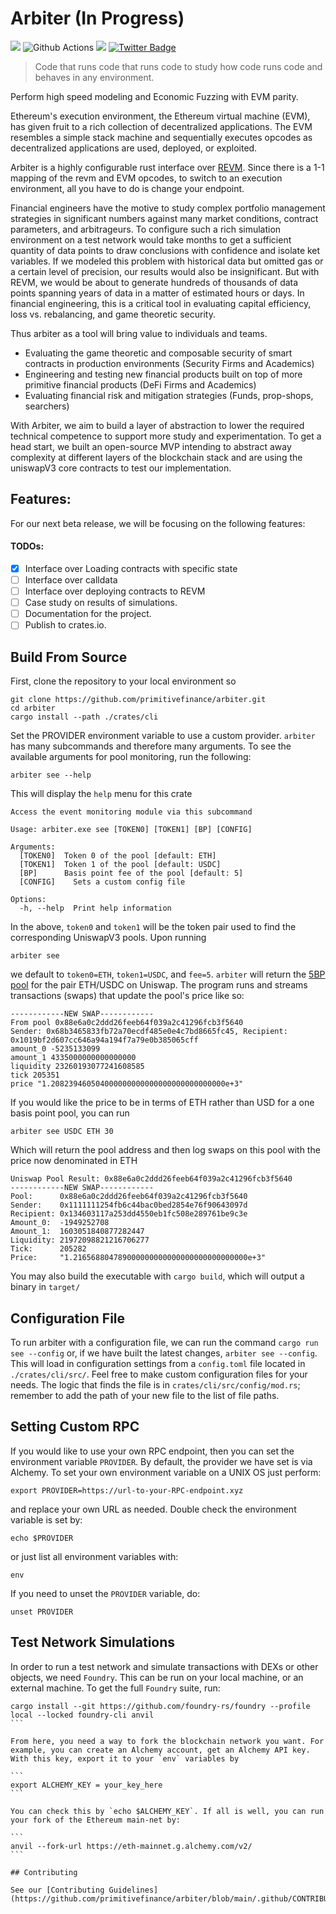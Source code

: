 # Arbiter (In Progress)

![](https://visitor-badge.laobi.icu/badge?page_id=arbiter)
![Github Actions](https://github.com/primitivefinance/arbiter/workflows/Rust/badge.svg) 
[![](https://dcbadge.vercel.app/api/server/primitive?style=flat)](https://discord.gg/primitive)
[![Twitter Badge](https://badgen.net/badge/icon/twitter?icon=twitter&label)](https://twitter.com/primitivefi)

> Code that runs code that runs code to study how code runs code and behaves in any environment.


Perform high speed modeling and Economic Fuzzing with EVM parity. 


Ethereum's execution environment, the Ethereum virtual machine (EVM), has given fruit to a rich collection of decentralized applications. The EVM resembles a simple stack machine and sequentially executes opcodes as decentralized applications are used, deployed, or exploited.

Arbiter is a highly configurable rust interface over [REVM](). Since there is a 1-1 mapping of the revm and EVM opcodes, to switch to an execution environment, all you have to do is change your endpoint.

Financial engineers have the motive to study complex portfolio management strategies in significant numbers against many market conditions, contract parameters, and arbitrageurs. To configure such a rich simulation environment on a test network would take months to get a sufficient quantity of data points to draw conclusions with confidence and isolate ket variables. If we modeled this problem with historical data but omitted gas or a certain level of precision, our results would also be insignificant. But with REVM, we would be about to generate hundreds of thousands of data points spanning years of data in a matter of estimated hours or days. In financial engineering, this is a critical tool in evaluating capital efficiency, loss vs. rebalancing, and game theoretic security.

Thus arbiter as a tool will bring value to individuals and teams.

- Evaluating the game theoretic and composable security of smart contracts in production environments (Security Firms and Academics)
- Engineering and testing new financial products built on top of more primitive financial products (DeFi Firms and Academics)
- Evaluating financial risk and mitigation strategies (Funds, prop-shops, searchers)

With Arbiter, we aim to build a layer of abstraction to lower the required technical competence to support more study and experimentation. To get a head start, we built an open-source MVP intending to abstract away complexity at different layers of the blockchain stack and are using the uniswapV3 core contracts to test our implementation.

## Features:

For our next beta release, we will be focusing on the following features:

#### TODOs:

- [x] Interface over Loading contracts with specific state
- [ ] Interface over calldata
- [ ] Interface over deploying contracts to REVM
- [ ] Case study on results of simulations.
- [ ] Documentation for the project.
- [ ] Publish to crates.io.

## Build From Source

First, clone the repository to your local environment so

```
git clone https://github.com/primitivefinance/arbiter.git
cd arbiter
cargo install --path ./crates/cli
```

Set the PROVIDER environment variable to use a custom provider.
`arbiter` has many subcommands and therefore many arguments. To see the available arguments for pool monitoring, run the following:

```
arbiter see --help
```

This will display the `help` menu for this crate

```console
Access the event monitoring module via this subcommand

Usage: arbiter.exe see [TOKEN0] [TOKEN1] [BP] [CONFIG]

Arguments:
  [TOKEN0]  Token 0 of the pool [default: ETH]
  [TOKEN1]  Token 1 of the pool [default: USDC]
  [BP]      Basis point fee of the pool [default: 5]
  [CONFIG]    Sets a custom config file

Options:
  -h, --help  Print help information
```

In the above, `token0` and `token1` will be the token pair used to find the corresponding UniswapV3 pools. Upon running

```
arbiter see
```

we default to `token0=ETH`, `token1=USDC`, and `fee=5`. `arbiter` will return the [5BP pool](https://info.uniswap.org/#/pools/0x88e6a0c2ddd26feeb64f039a2c41296fcb3f5640) for the pair ETH/USDC on Uniswap. The program runs and streams transactions (swaps) that update the pool's price like so:

```console
------------NEW SWAP------------
From pool 0x88e6a0c2ddd26feeb64f039a2c41296fcb3f5640
Sender: 0x68b3465833fb72a70ecdf485e0e4c7bd8665fc45, Recipient: 0x1019bf2d607cc646a94a194f7a79e0b385065cff
amount_0 -5235133099
amount_1 4335000000000000000
liquidity 23260193077241608585
tick 205351
price "1.208239460504000000000000000000000000000e+3"
```

If you would like the price to be in terms of ETH rather than USD for a one basis point pool, you can run

```
arbiter see USDC ETH 30
```

Which will return the pool address and then log swaps on this pool with the price now denominated in ETH

```console
Uniswap Pool Result: 0x88e6a0c2ddd26feeb64f039a2c41296fcb3f5640
------------NEW SWAP------------
Pool:      0x88e6a0c2ddd26feeb64f039a2c41296fcb3f5640
Sender:    0x1111111254fb6c44bac0bed2854e76f90643097d
Recipient: 0x134603117a253dd4550eb1fc508e289761be9c3e
Amount_0:  -1949252708
Amount_1:  1603051840877282447
Liquidity: 21972098821216706277
Tick:      205282
Price:     "1.216568804789000000000000000000000000000e+3"
```

You may also build the executable with `cargo build`, which will output a binary in `target/`

## Configuration File

To run arbiter with a configuration file, we can run the command `cargo run see --config` or, if we have built the latest changes, `arbiter see --config`. This will load in configuration settings from a `config.toml` file located in `./crates/cli/src/`. Feel free to make custom configuration files for your needs. The logic that finds the file is in `crates/cli/src/config/mod.rs`; remember to add the path of your new file to the list of file paths.

## Setting Custom RPC

If you would like to use your own RPC endpoint, then you can set the environment variable `PROVIDER`. By default, the provider we have set is via Alchemy. To set your own environment variable on a UNIX OS just perform:

```
export PROVIDER=https://url-to-your-RPC-endpoint.xyz
```

and replace your own URL as needed. Double check the environment variable is set by:

```
echo $PROVIDER
```

or just list all environment variables with:

```
env
```

If you need to unset the `PROVIDER` variable, do:

```
unset PROVIDER
```

## Test Network Simulations

In order to run a test network and simulate transactions with DEXs or other objects, we need `Foundry`. This can be run on your local machine, or an external machine. To get the full `Foundry` suite, run:

````
cargo install --git https://github.com/foundry-rs/foundry --profile local --locked foundry-cli anvil
```

From here, you need a way to fork the blockchain network you want. For example, you can create an Alchemy account, get an Alchemy API key. With this key, export it to your `env` variables by

```
export ALCHEMY_KEY = your_key_here
```

You can check this by `echo $ALCHEMY_KEY`. If all is well, you can run your fork of the Ethereum main-net by:

```
anvil --fork-url https://eth-mainnet.g.alchemy.com/v2/
```

## Contributing

See our [Contributing Guidelines](https://github.com/primitivefinance/arbiter/blob/main/.github/CONTRIBUTING.md)

